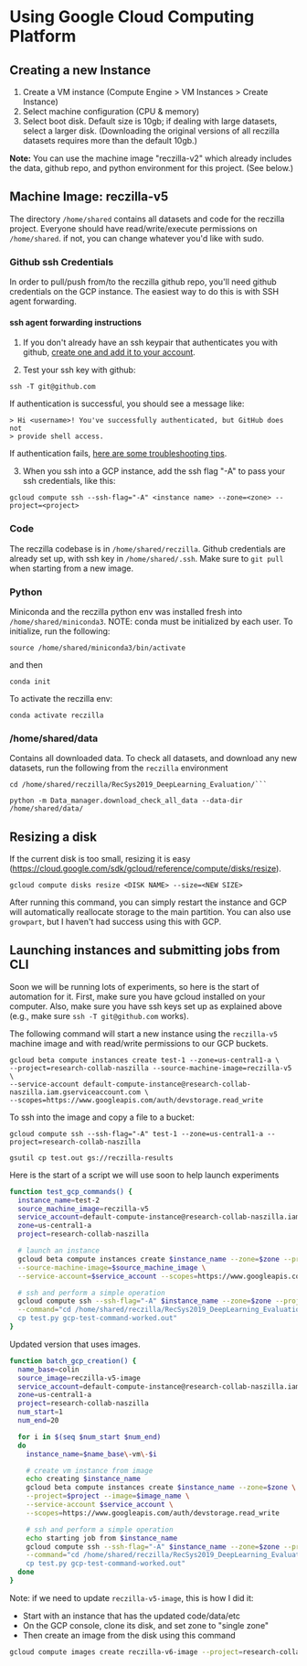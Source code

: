 
# Using Google Cloud Computing Platform

## Creating a new Instance
1. Create a VM instance (Compute Engine > VM Instances > Create Instance)
2. Select machine configuration (CPU & memory)
3. Select boot disk. Default size is 10gb; if dealing with large datasets, select a larger disk. (Downloading the original versions of all reczilla datasets requires more than the default 10gb.)

**Note:** You can use the machine image "reczilla-v2" which already includes the data, github repo, and python environment for this project. (See below.)

## Machine Image: reczilla-v5

The directory `/home/shared` contains all datasets and code for the reczilla project. Everyone should have read/write/execute permissions on `/home/shared`. if not, you can change whatever you'd like with sudo. 

### Github ssh Credentials

In order to pull/push from/to the reczilla github repo, you'll need github credentials on the GCP instance. The easiest way to do this is with SSH agent forwarding.

#### ssh agent forwarding instructions

1. If you don't already have an ssh keypair that authenticates you with github, [create one and add it to your account](https://docs.github.com/en/authentication/connecting-to-github-with-ssh/generating-a-new-ssh-key-and-adding-it-to-the-ssh-agent).

2. Test your ssh key with github:

```commandline
ssh -T git@github.com
```

If authentication is successful, you should see a message like:

```commandline
> Hi <username>! You've successfully authenticated, but GitHub does not
> provide shell access.
```

If authentication fails, [here are some troubleshooting tips](https://docs.github.com/en/authentication/connecting-to-github-with-ssh/testing-your-ssh-connection).

3. When you ssh into a GCP instance, add the ssh flag "-A" to pass your ssh credentials, like this:
```
gcloud compute ssh --ssh-flag="-A" <instance name> --zone=<zone> --project=<project> 
```

### Code

The reczilla codebase is in `/home/shared/reczilla`. Github credentials are already set up, with ssh key in `/home/shared/.ssh`. Make sure to `git pull` when starting from a new image.

### Python

Miniconda and the reczilla python env was installed fresh into `/home/shared/miniconda3`. NOTE: conda must be initialized by each user. To initialize, run the following:

```source /home/shared/miniconda3/bin/activate```

and then

```conda init```

To activate the reczilla env:

```conda activate reczilla```


### /home/shared/data

Contains all downloaded data. To check all datasets, and download any new datasets, run the following from the `reczilla` environment

```
cd /home/shared/reczilla/RecSys2019_DeepLearning_Evaluation/```

python -m Data_manager.download_check_all_data --data-dir /home/shared/data/
```


## Resizing a disk

If the current disk is too small, resizing it is easy (https://cloud.google.com/sdk/gcloud/reference/compute/disks/resize).

```
gcloud compute disks resize <DISK NAME> --size=<NEW SIZE>
```

After running this command, you can simply restart the instance and GCP will automatically reallocate storage to the main partition. You can also use `growpart`, but I haven't had success using this with GCP.

## Launching instances and submitting jobs from CLI

Soon we will be running lots of experiments, so here is the start of automation for it. First, make sure you have gcloud installed on your computer. Also, make sure you have ssh keys set up as explained above (e.g., make sure `ssh -T git@github.com` works).

The following command will start a new instance using the `reczilla-v5` machine image and with read/write permissions to our GCP buckets.

```commandline
gcloud beta compute instances create test-1 --zone=us-central1-a \
--project=research-collab-naszilla --source-machine-image=reczilla-v5 \
--service-account default-compute-instance@research-collab-naszilla.iam.gserviceaccount.com \
--scopes=https://www.googleapis.com/auth/devstorage.read_write
```

To ssh into the image and copy a file to a bucket:

```commandline
gcloud compute ssh --ssh-flag="-A" test-1 --zone=us-central1-a --project=research-collab-naszilla

gsutil cp test.out gs://reczilla-results
```

Here is the start of a script we will use soon to help launch experiments
```bash
function test_gcp_commands() {
  instance_name=test-2
  source_machine_image=reczilla-v5
  service_account=default-compute-instance@research-collab-naszilla.iam.gserviceaccount.com
  zone=us-central1-a
  project=research-collab-naszilla

  # launch an instance
  gcloud beta compute instances create $instance_name --zone=$zone --project=$project \
  --source-machine-image=$source_machine_image \
  --service-account=$service_account --scopes=https://www.googleapis.com/auth/devstorage.read_write

  # ssh and perform a simple operation
  gcloud compute ssh --ssh-flag="-A" $instance_name --zone=$zone --project=$project \
  --command="cd /home/shared/reczilla/RecSys2019_DeepLearning_Evaluation; \
  cp test.py gcp-test-command-worked.out"
}
```

Updated version that uses images.

```bash
function batch_gcp_creation() {
  name_base=colin
  source_image=reczilla-v5-image
  service_account=default-compute-instance@research-collab-naszilla.iam.gserviceaccount.com
  zone=us-central1-a
  project=research-collab-naszilla
  num_start=1
  num_end=20

  for i in $(seq $num_start $num_end)
  do
    instance_name=$name_base\-vm\-$i

    # create vm instance from image
    echo creating $instance_name
    gcloud beta compute instances create $instance_name --zone=$zone \
    --project=$project --image=$image_name \
    --service-account $service_account \
    --scopes=https://www.googleapis.com/auth/devstorage.read_write

    # ssh and perform a simple operation
    echo starting job from $instance_name
    gcloud compute ssh --ssh-flag="-A" $instance_name --zone=$zone --project=$project \
    --command="cd /home/shared/reczilla/RecSys2019_DeepLearning_Evaluation; \
    cp test.py gcp-test-command-worked.out"
  done
}
```

Note: if we need to update `reczilla-v5-image`, this is how I did it:
 - Start with an instance that has the updated code/data/etc
 - On the GCP console, clone its disk, and set zone to "single zone"
 - Then create an image from the disk using this command
```bash
gcloud compute images create reczilla-v6-image --project=research-collab-naszilla --source-disk=NEW_DISK_NAME --source-disk-zone=us-central1-a
```

